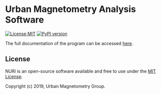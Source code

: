 # Urban Magnetometry Analysis Software

[![License MIT](https://img.shields.io/badge/License-MIT-blue.svg)](http://opensource.org/licenses/MIT)
[![PyPI version](https://badge.fury.io/py/nuri.svg)](https://badge.fury.io/py/nuri)

The full documentation of the program can be accessed [here](https://citymag.gitlab.io/nuri/).

## License

NURI is an open-source software available and free to use under the [MIT License](https://gitlab.com/citymag/analysis/nuri/blob/master/LICENSE).

Copyright (c) 2019, Urban Magnetometry Group.
